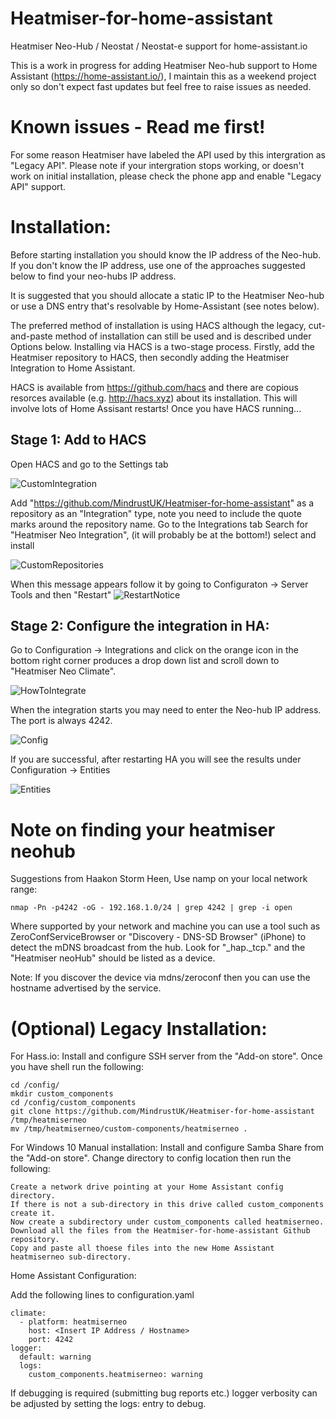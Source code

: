 <!-- SPDX-License-Identifier: Apache-2.0 OR GPL-2.0-only
-->

# Heatmiser-for-home-assistant
Heatmiser Neo-Hub / Neostat / Neostat-e support for home-assistant.io

This is a work in progress for adding Heatmiser Neo-hub support to Home Assistant (https://home-assistant.io/), I maintain this as a weekend project only so don't expect fast updates but feel free to raise issues as needed.

# Known issues - Read me first!
For some reason Heatmiser have labeled the API used by this intergration as "Legacy API". Please note if your intergration stops working, or doesn't work on initial installation, please check the phone app and enable "Legacy API" support.

# Installation:

Before starting installation you should know the IP address of the Neo-hub. If you don't know the IP address, use one of the approaches suggested below to find your neo-hubs IP address.

It is suggested that you should allocate a static IP to the Heatmiser Neo-hub or use a DNS entry that's resolvable by Home-Assistant (see notes below).

The preferred method of installation is using HACS although the legacy, cut-and-paste method of installation can still be used and is described under Options below. Installing via HACS is a two-stage process. Firstly, add the Heatmiser repository to HACS, then secondly adding the Heatmiser Integration to Home Assistant.

HACS is available from https://github.com/hacs and there are copious resorces available (e.g. http://hacs.xyz) about its installation. This will involve lots of Home Assisant restarts! Once you have HACS running...

## Stage 1: Add to HACS

Open HACS and go to the Settings tab

![CustomIntegration](https://github.com/PhillyGilly/Heatmiser-for-home-assistant/blob/master/%231.png)

Add "https://github.com/MindrustUK/Heatmiser-for-home-assistant" as a repository as an "Integration" type, note you need to include the quote marks around the repository name.
Go to the Integrations tab
Search for "Heatmiser Neo Integration", (it will probably be at the bottom!) select and install

![CustomRepositories](https://github.com/PhillyGilly/Heatmiser-for-home-assistant/blob/master/%232.png)

When this message appears follow it by going to Configuraton -> Server Tools and then "Restart"
![RestartNotice](https://github.com/PhillyGilly/Heatmiser-for-home-assistant/blob/master/%233.png)

## Stage 2: Configure the integration in HA:

Go to Configuration -> Integrations and click on the orange icon in the bottom right corner produces a drop down list and scroll down to "Heatmiser Neo Climate".

![HowToIntegrate](https://github.com/PhillyGilly/Heatmiser-for-home-assistant/blob/master/%234.png)

When the integration starts you may need to enter the Neo-hub IP address. The port is always 4242.

![Config](https://user-images.githubusercontent.com/56273663/98438427-fb40f200-20e1-11eb-8437-a0288548082b.png)

If you are successful, after restarting HA you will see the results under Configuration -> Entities 

![Entities](https://github.com/PhillyGilly/Heatmiser-for-home-assistant/blob/master/%235.png)

# Note on finding your heatmiser neohub

Suggestions from Haakon Storm Heen, Use namp on your local network range:

```nmap -Pn -p4242 -oG - 192.168.1.0/24 | grep 4242 | grep -i open```

Where supported by your network and machine you can use a tool such as ZeroConfServiceBrowser or "Discovery - DNS-SD Browser" (iPhone) to detect the mDNS broadcast from the hub.  Look for "_hap._tcp." and the "Heatmiser neoHub" should be listed as a device.

Note: If you discover the device via mdns/zeroconf then you can use the hostname advertised by the service.

# (Optional) Legacy Installation:

For Hass.io:
Install and configure SSH server from the "Add-on store". Once you have shell run the following:
```
cd /config/
mkdir custom_components
cd /config/custom_components
git clone https://github.com/MindrustUK/Heatmiser-for-home-assistant /tmp/heatmiserneo
mv /tmp/heatmiserneo/custom-components/heatmiserneo .
```

For Windows 10 Manual installation:
Install and configure Samba Share from the "Add-on store". Change directory to config location then run the following:
```
Create a network drive pointing at your Home Assistant config directory.
If there is not a sub-directory in this drive called custom_components create it.
Now create a subdirectory under custom_components called heatmiserneo.
Download all the files from the Heatmiser-for-home-assistant Github repository.
Copy and paste all thoese files into the new Home Assistant heatmiserneo sub-directory.
```
Home Assistant Configuration:

Add the following lines to configuration.yaml
```
climate:
  - platform: heatmiserneo
    host: <Insert IP Address / Hostname>
    port: 4242
logger:
  default: warning
  logs:
    custom_components.heatmiserneo: warning
```
If debugging is required (submitting bug reports etc.) logger verbosity can be adjusted by setting the logs: entry to debug.

